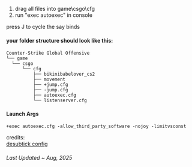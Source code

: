 1. drag all files into game\csgo\cfg
2. run "exec autoexec" in console

press J to cycle the say binds

#### your folder structure should look like this:

    Counter-Strike Global Offensive
    └── game
      └── csgo
          └── cfg
              ├── bikinibabelover_cs2
              ├── movement
              ├── +jump.cfg
              ├── -jump.cfg
              ├── autoexec.cfg
              └── listenserver.cfg

#### Launch Args
`+exec autoexec.cfg -allow_third_party_software -nojoy -limitvsconst`

credits:<br>
[desubtick config](https://discord.gg/dUQjX54wfH)

###### Last Updated ~ Aug, 2025